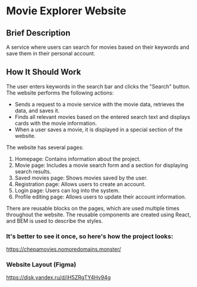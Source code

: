 # Movie Explorer Website

## Brief Description

A service where users can search for movies based on their keywords and save them in their personal account.

## How It Should Work

The user enters keywords in the search bar and clicks the "Search" button. The website performs the following actions:

- Sends a request to a movie service with the movie data, retrieves the data, and saves it.
- Finds all relevant movies based on the entered search text and displays cards with the movie information.
- When a user saves a movie, it is displayed in a special section of the website.

The website has several pages:

1. Homepage: Contains information about the project.
2. Movie page: Includes a movie search form and a section for displaying search results.
3. Saved movies page: Shows movies saved by the user.
4. Registration page: Allows users to create an account.
5. Login page: Users can log into the system.
6. Profile editing page: Allows users to update their account information.

There are reusable blocks on the pages, which are used multiple times throughout the website. The reusable components are created using React, and BEM is used to describe the styles.

### It's better to see it once, so here's how the project looks:

https://chepamovies.nomoredomains.monster/

### Website Layout (Figma)

https://disk.yandex.ru/d/iH5ZRgTY4Hv94g
